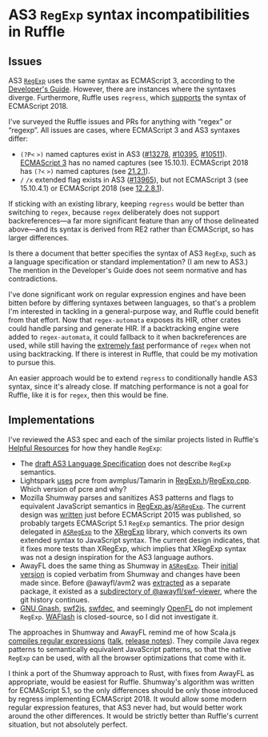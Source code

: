 # AS3 `RegExp` syntax incompatibilities in Ruffle

## Issues

AS3 [`RegExp`](https://help.adobe.com/en_US/FlashPlatform/reference/actionscript/3/RegExp.html)
uses the same syntax as ECMAScript 3, according to the [Developer's Guide](https://help.adobe.com/en_US/as3/dev/WS5b3ccc516d4fbf351e63e3d118a9b90204-7ea9.html).
However, there are instances where the syntaxes diverge. Furthermore, Ruffle
uses `regress`, which [supports](https://docs.rs/regress/latest/regress/#supported-syntax)
the syntax of ECMAScript 2018.

I've surveyed the Ruffle issues and PRs for anything with “regex” or “regexp”.
All issues are cases, where ECMAScript 3 and AS3 syntaxes differ:

- `(?P<` `>)` named captures exist in AS3 ([#13278](https://github.com/ruffle-rs/ruffle/issues/13278),
  [#10395](https://github.com/ruffle-rs/ruffle/issues/10395), [#10511](https://github.com/ruffle-rs/ruffle/issues/10511)).
  [ECMAScript 3](https://ecma-international.org/wp-content/uploads/ECMA-262_3rd_edition_december_1999.pdf)
  has no named captures (see 15.10.1). ECMAScript 2018 has `(?<` `>)` named
  captures (see [21.2.1](https://262.ecma-international.org/9.0/#prod-GroupSpecifier)).
- `/` `/x` extended flag exists in AS3 ([#13965](https://github.com/ruffle-rs/ruffle/issues/13965)),
  but not ECMAScript 3 (see 15.10.4.1) or ECMAScript 2018 (see [12.2.8.1](https://262.ecma-international.org/9.0/#sec-primary-expression-regular-expression-literals-static-semantics-early-errors)).

If sticking with an existing library, keeping `regress` would be better than
switching to `regex`, because `regex` deliberately does not support
backreferences—a far more significant feature than any of those delineated
above—and its syntax is derived from RE2 rather than ECMAScript, so has larger
differences.

Is there a document that better specifies the syntax of AS3 `RegExp`, such as a
language specification or standard implementation? (I am new to AS3.) The
mention in the Developer's Guide does not seem normative and has contradictions.

I've done significant work on regular expression engines and have been bitten
before by differing syntaxes between languages, so that's a problem I'm
interested in tackling in a general-purpose way, and Ruffle could benefit from
that effort. Now that `regex-automata` exposes its HIR, other crates could
handle parsing and generate HIR. If a backtracking engine were added to
`regex-automata`, it could fallback to it when backreferences are used, while
still having the [extremely fast](https://github.com/BurntSushi/rebar)
performance of `regex` when not using backtracking. If there is interest in
Ruffle, that could be my motivation to pursue this.

An easier approach would be to extend `regress` to conditionally handle AS3
syntax, since it's already close. If matching performance is not a goal for
Ruffle, like it is for `regex`, then this would be fine.

## Implementations

I've reviewed the AS3 spec and each of the similar projects listed in Ruffle's
[Helpful Resources](https://github.com/ruffle-rs/ruffle/wiki/Helpful-Resources#similar-projects)
for how they handle `RegExp`:

- The [draft AS3 Language Specification](https://archives.ecma-international.org/2005/misc/as3lang.pdf)
  does not describe `RegExp` semantics.
- Lightspark [uses](https://github.com/lightspark/lightspark/issues/224) pcre
  from avmplus/Tamarin in [RegExp.h](https://github.com/lightspark/lightspark/blob/master/src/scripting/toplevel/RegExp.h)/[RegExp.cpp](https://github.com/lightspark/lightspark/blob/master/src/scripting/toplevel/RegExp.cpp).
  Which version of pcre and why?
- Mozilla Shumway parses and sanitizes AS3 patterns and flags to equivalent
  JavaScript semantics in [RegExp.as](https://github.com/mozilla/shumway/blob/master/src/libs/builtin/RegExp.as)/[`ASRegExp`](https://github.com/mozilla/shumway/blob/master/src/avm2/nat.ts#L1800-L2075).
  The current design was [written](https://github.com/mozilla/shumway/blob/2bbdb5ce0db7796bfd832dc26c6ec25737eb15d7/src/avm2/nat.ts#L1659-L1926)
  just before ECMAScript 2015 was published, so probably targets ECMAScript 5.1
  `RegExp` semantics. The prior design delegated in [`ASRegExp`](https://github.com/mozilla/shumway/blob/84cafb5801e83ee12e8b3889b25a352d05befa1d/src/avm2/native.ts#L1668-L1814)
  to the [XRegExp](https://github.com/mozilla/shumway/blob/84cafb5801e83ee12e8b3889b25a352d05befa1d/src/avm2/xregexp.ts)
  library, which converts its own extended syntax to JavaScript syntax. The
  current design indicates, that it fixes more tests than XRegExp, which implies
  that XRegExp syntax was not a design inspiration for the AS3 language authors.
- AwayFL does the same thing as Shumway in [`ASRegExp`](https://github.com/awayfl/avm2/blob/dev/lib/nat/ASRegExp.ts).
  Their [initial version](https://github.com/awayfl/swf-loader/blob/b4579d10decc98d0d5a177ead132d2bcc15244df/lib/factories/avm2/nat.ts#L1800-L2075)
  is copied verbatim from Shumway and changes have been made since. Before
  @awayfl/avm2 was [extracted](https://github.com/awayfl/avm2/commit/d8217f69da85104840f229cb2994f81f1576993a)
  as a separate package, it existed as a [subdirectory of @awayfl/swf-viewer](https://github.com/awayfl/swf-loader/tree/v0.3.134/lib/factories/avm2),
  where the git history continues.
- [GNU Gnash](https://www.gnu.org/software/gnash/), [swf2js](https://github.com/swf2js/swf2js),
  [swfdec](https://github.com/mltframework/swfdec), and seemingly [OpenFL](https://github.com/openfl/openfl)
  do not implement `RegExp`. [WAFlash](https://vidkidz.github.io/) is
  closed-source, so I did not investigate it.

The approaches in Shumway and AwayFL remind me of how Scala.js
[compiles regular expressions](https://github.com/scala-js/scala-js/tree/main/javalib/src/main/scala/java/util/regex#readme)
([talk](https://youtu.be/luEmOvCx0WU?t=1648), [release notes](https://www.scala-js.org/news/2021/08/04/announcing-scalajs-1.7.0/)).
They compile Java regex patterns to semantically equivalent JavaScript patterns,
so that the native `RegExp` can be used, with all the browser optimizations that
come with it.

I think a port of the Shumway approach to Rust, with fixes from AwayFL as
appropriate, would be easiest for Ruffle. Shumway's algorithm was written for
ECMAScript 5.1, so the only differences should be only those introduced by
regress implementing ECMAScript 2018. It would allow some modern regular
expression features, that AS3 never had, but would better work around the other
differences. It would be strictly better than Ruffle's current situation, but
not absolutely perfect.
